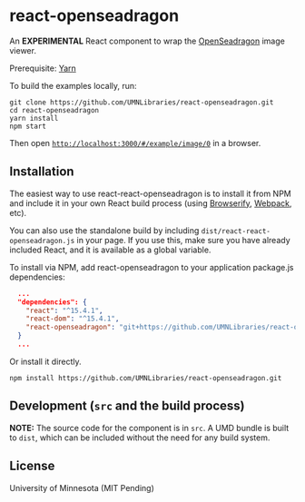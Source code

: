# react-openseadragon

An **EXPERIMENTAL** React component to wrap the [OpenSeadragon](https://openseadragon.github.io/) image viewer.

Prerequisite: [Yarn](https://yarnpkg.com/en/)

To build the examples locally, run:

```
git clone https://github.com/UMNLibraries/react-openseadragon.git
cd react-openseadragon 
yarn install  
npm start
```

Then open [`http://localhost:3000/#/example/image/0`](http://localhost:3000/#/example/image/0) in a browser.

## Installation

The easiest way to use react-react-openseadragon is to install it from NPM and include it in your own React build process (using [Browserify](http://browserify.org), [Webpack](http://webpack.github.io/), etc).

You can also use the standalone build by including `dist/react-react-openseadragon.js` in your page. If you use this, make sure you have already included React, and it is available as a global variable.


To install via NPM, add react-openseadragon to your application package.js dependencies:

```JSON
  ...
  "dependencies": {
    "react": "^15.4.1",
    "react-dom": "^15.4.1",
    "react-openseadragon": "git+https://github.com/UMNLibraries/react-openseadragon.git"
  }
  ...
```
Or install it directly.

```
npm install https://github.com/UMNLibraries/react-openseadragon.git
```

## Development (`src` and the build process)

**NOTE:** The source code for the component is in `src`. A UMD bundle is built to `dist`, which can be included without the need for any build system.

## License

University of Minnesota (MIT Pending)

